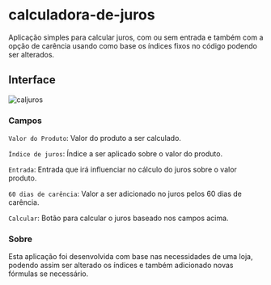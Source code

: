 # calculadora-de-juros

Aplicação simples para calcular juros, com ou sem entrada e também com a opção de carência usando como base os índices fixos no código podendo ser alterados.

## Interface

![caljuros](https://user-images.githubusercontent.com/74942532/139516706-002ca5da-fed9-4a42-a8a9-17d9ea9dd7be.png)

### Campos

`Valor do Produto`: Valor do produto a ser calculado.

`Índice de juros`: Índice a ser aplicado sobre o valor do produto. 

`Entrada`: Entrada que irá influenciar no cálculo do juros sobre o valor produto. 

`60 dias de carência`: Valor a ser adicionado no juros pelos 60 dias de carência. 

`Calcular`: Botão para calcular o juros baseado nos campos acima. 

### Sobre

Esta aplicação foi desenvolvida com base nas necessidades de uma loja, podendo assim ser alterado os índices e também adicionado novas fórmulas se necessário.
